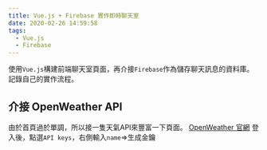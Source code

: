 ```yaml
---
title: Vue.js + Firebase 實作即時聊天室
date: 2020-02-26 14:59:58
tags:
  - Vue.js
  - Firebase
---
```

使用`Vue.js`構建前端聊天室頁面，再介接`Firebase`作為儲存聊天訊息的資料庫。記錄自己的實作流程。
<!--more-->
## 介接 OpenWeather API
由於首頁過於單調，所以接一隻天氣API來豐富一下頁面。
[OpenWeather 官網](https://home.openweathermap.org/)
登入後，點選`API keys`，右側輸入`name`=>生成金鑰